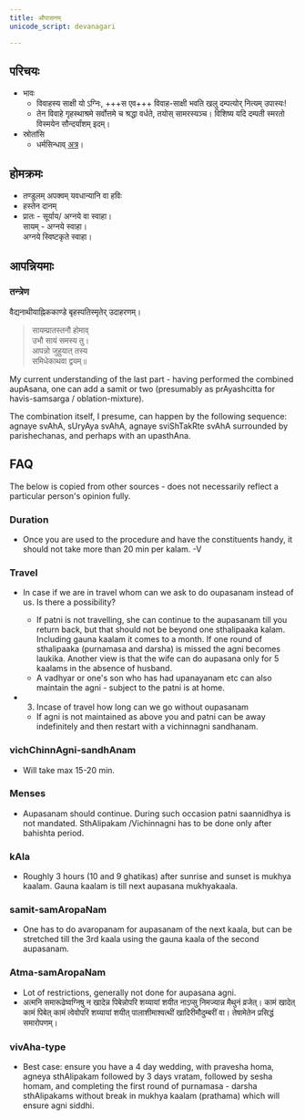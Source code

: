 ```yaml
---
title: औपासनम्
unicode_script: devanagari

---
```

## परिचयः
- भावः
  - विवाहस्य साक्षी यो ऽग्निः, +++स एव+++ विवाह-साक्षी भवति खलु दम्पत्योर् नित्यम् उपास्यः!
  - तेन विवाहे गृहस्थाश्रमे सर्वोत्तमे च श्रद्धा वर्धते, तयोस् सामरस्यञ्च। विशिष्य यदि दम्पती स्मरतो विस्मयेन सौन्दर्यांशम् इदम्।
- स्रोतांसि
  - धर्मसिन्धाव् [अत्र](https://archive.org/details/DHARMASINDHU/page/n253)।

<div class="js_include" includetitle="true" newlevelforh1="2" unfilled url="../../angAni/agni-raxA/"></div>  

## होमक्रमः
- तण्डुलम् अपक्वम् यवधान्यानि वा हविः
- हस्तेन दानम्
- प्रातः - सूर्याय/ अग्नये वा स्वाहा।  
सायम् - अग्नये स्वाहा।  
अग्नये स्विष्टकृते स्वाहा।

## आपन्नियमाः
### तन्त्रेण
वैद्यनाथीयाह्निककाण्डे बृहस्पतिस्मृतेर् उदाहरणम्।

> सायम्प्रातस्तनौ होमाव्  
> उभौ सायं समस्य तु।  
> आपन्नो जुहुयात् तस्य  
> समिधेकाथवा द्वयम्॥

My current understanding of the last part - having performed the combined aupAsana, one can add a samit or two (presumably as prAyashcitta for havis-samsarga / oblation-mixture).

The combination itself, I presume, can happen by the following sequence: agnaye svAhA, sUryAya svAhA, agnaye sviShTakRte svAhA surrounded by parishechanas, and perhaps with an upasthAna.


## FAQ
The below is copied from other sources - does not necessarily reflect a particular person's opinion fully.

### Duration
- Once you are used to the procedure and have the constituents handy, it should not take more than 20 min per kalam. -V

### Travel
- In case if we are in travel whom can we ask to do oupasanam instead of us. Is there a possibility?
  - If  patni is not travelling, she can continue to the aupasanam till you return back, but that should not be beyond one sthalipaaka kalam. Including gauna kaalam it comes to a month.  If one round of sthalipaaka (purnamasa and darsha) is missed the agni becomes laukika. Another view is that the wife can do aupasana only for 5 kaalams in the absence of husband.
  - A vadhyar or one's son who has had upanayanam etc can also maintain the agni - subject to the patni is at home.

- 3. Incase of travel how long can we go without oupasanam
  - If agni is not maintained as above you and patni can be away indefinitely and then restart with a vichinnagni sandhanam.

### vichChinnAgni-sandhAnam
- Will take max 15-20 min.

### Menses
- Aupasanam should continue. During such occasion patni saannidhya is not mandated. SthAlipakam /Vichinnagni has to be done only after bahishta period.

### kAla
- Roughly 3 hours (10 and 9 ghatikas) after sunrise and sunset is mukhya kaalam. Gauna kaalam is till next aupasana mukhyakaala.

### samit-samAropaNam
- One has to do avaropanam for aupasanam of the next kaala, but can be stretched till the 3rd kaala using the gauna kaala of the second aupasanam.


### Atma-samAropaNam
- Lot of restrictions, generally not done for aupasana agni.
- अत्मनि समारूढेष्वग्निषु न खादेन्न पिबेन्नोपरि शय्यायां शयीत नाऽप्सु निमज्यान्न मैथुनं व्रजेत्। कामं खादेत् कामं पिबेत् कामं त्वेवोपरि शय्यायां शयीत् पालाशीमाश्वत्थीं खादिरीमौदुम्बरीं वा। तेषामेतेन प्रसिद्धं समारोपणम्।

### vivAha-type
- Best case: ensure you have a 4 day wedding, with pravesha homa, agneya sthAlipakam followed by 3 days vratam, followed by sesha homam, and completing the first round of purnamasa - darsha sthAlipakams without break in mukhya kaalam (prathama) which will ensure agni siddhi.